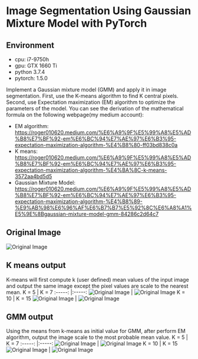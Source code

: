 # Image Segmentation Using Gaussian Mixture Model with PyTorch

## Environment

* cpu: i7-9750h
* gpu: GTX 1660 Ti
* python 3.7.4
* pytorch: 1.5.0

Implement a Gaussian mixture model (GMM) and apply it in image segmentation. First, use the K-means algorithm to find K central pixels. Second, use Expectation maximization (EM) algorithm to optimize the parameters of the model.
You can see the derivation of the mathematical formula on the following webpage(my medium account):
* EM algorithm: https://roger010620.medium.com/%E6%A9%9F%E5%99%A8%E5%AD%B8%E7%BF%92-em%E6%BC%94%E7%AE%97%E6%B3%95-expectation-maximization-algorithm-%E4%B8%80-ff03bd838c0a
* K means: https://roger010620.medium.com/%E6%A9%9F%E5%99%A8%E5%AD%B8%E7%BF%92-em%E6%BC%94%E7%AE%97%E6%B3%95-expectation-maximization-algorithm-%E4%BA%8C-k-means-3572aa4bd5d5
* Gaussian Mixture Model: https://roger010620.medium.com/%E6%A9%9F%E5%99%A8%E5%AD%B8%E7%BF%92-em%E6%BC%94%E7%AE%97%E6%B3%95-expectation-maximization-algorithm-%E4%B8%89-%E9%AB%98%E6%96%AF%E6%B7%B7%E5%92%8C%E6%A8%A1%E5%9E%8Bgaussian-mixture-model-gmm-84286c2d64c7
## Original Image
![Original Image](hw3_3.jpeg)
## K means output
K-means will first compute k (user defined) mean values of the input image and output the same image except the pixel values are scale to the nearest mean.
K = 5                         | K = 7 
:-----:                       |:-----:
![Original Image](result/k-means(pytorch)_5.png) | ![Original Image](result/k-means(pytorch)_7.png) 
K = 10                        | K = 15
![Original Image](result/k-means(pytorch)_10.png) | ![Original Image](result/k-means(pytorch)_15.png)
## GMM output
Using the means from k-means as initial value for GMM, after perform EM algorithm, output the image scale to the most probable mean value.
K = 5                         | K = 7 
:-----:                       |:-----:
![Original Image](result/GMM_5.png) | ![Original Image](result/GMM_7.png) 
K = 10                        | K = 15
![Original Image](result/GMM_10.png) | ![Original Image](result/GMM_15.png)
